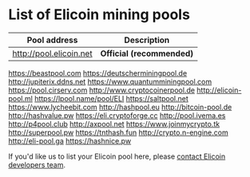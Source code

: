 # List of Elicoin mining pools

Pool address | Description
------------ | -----------
http://pool.elicoin.net | **Official (recommended)**
https://beastpool.com
https://deutscherminingpool.de
http://jupiterix.ddns.net
https://www.quantumminingpool.com
https://pool.cirserv.com
http://www.cryptocoinerpool.de
http://elicoin-pool.ml
https://lpool.name/pool/ELI
https://saltpool.net
https://www.lycheebit.com
http://hashpool.eu 
http://bitcoin-pool.de
http://hashvalue.pw
https://eli.cryptoforge.cc
http://pool.ivema.es
http://p4pool.club
http://axpool.net
https://www.joinmycrypto.tk
http://superpool.pw
https://tnthash.fun
http://crypto.n-engine.com
http://eli-pool.ga
https://hashnice.pw

If you'd like us to list your Elicoin pool here, please [contact Elicoin developers team](./README.md#contact-info-and-links).
